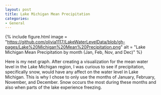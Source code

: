 ```yaml
---
layout: post
title: Lake Michigan Mean Precipitation
categories:
- General
---
```


{% include figure.html image = "https://github.com/olivia1117/LakeWaterLevelData/blob/gh-pages/Lake%20Michigan%20Mean%20Precipitation.png" alt = "Lake Michigan Mean Precipitation by month (Jan, Feb, Nov, and Dec)" %}

Here is my next graph. After creating a visualization for the mean water level in the Lake Michigan region, I was curious to see if precipitation, specifically snow, would have any affect on the water level in Lake Michigan. This is why I chose to only use the months of January, February, November, and December. Snow occurs the most during these months and also when parts of the lake experience freezing. 
